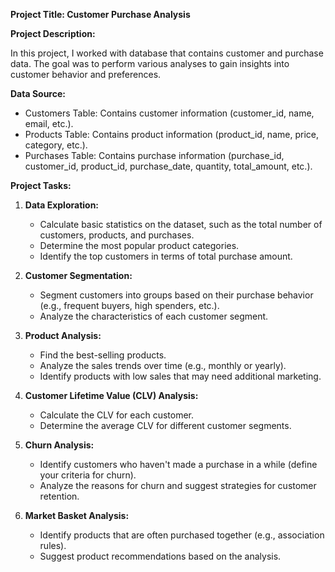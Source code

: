**Project Title: Customer Purchase Analysis**

**Project Description:**

In this project, I worked with database that contains customer and purchase data. The goal was to perform various analyses to gain insights into customer behavior and preferences.

**Data Source:**

- Customers Table: Contains customer information (customer_id, name, email, etc.).
- Products Table: Contains product information (product_id, name, price, category, etc.).
- Purchases Table: Contains purchase information (purchase_id, customer_id, product_id, purchase_date, quantity, total_amount, etc.).

**Project Tasks:**

1. **Data Exploration:**
   - Calculate basic statistics on the dataset, such as the total number of customers, products, and purchases.
   - Determine the most popular product categories.
   - Identify the top customers in terms of total purchase amount.

2. **Customer Segmentation:**
   - Segment customers into groups based on their purchase behavior (e.g., frequent buyers, high spenders, etc.).
   - Analyze the characteristics of each customer segment.

3. **Product Analysis:**
   - Find the best-selling products.
   - Analyze the sales trends over time (e.g., monthly or yearly).
   - Identify products with low sales that may need additional marketing.

4. **Customer Lifetime Value (CLV) Analysis:**
   - Calculate the CLV for each customer.
   - Determine the average CLV for different customer segments.

5. **Churn Analysis:**
   - Identify customers who haven't made a purchase in a while (define your criteria for churn).
   - Analyze the reasons for churn and suggest strategies for customer retention.

6. **Market Basket Analysis:**
   - Identify products that are often purchased together (e.g., association rules).
   - Suggest product recommendations based on the analysis.
